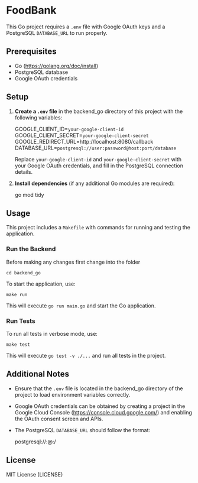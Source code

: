 # FoodBank

This Go project requires a `.env` file with Google OAuth keys and a PostgreSQL `DATABASE_URL` to run properly.

## Prerequisites

-   Go (https://golang.org/doc/install)
-   PostgreSQL database
-   Google OAuth credentials

## Setup

1. **Create a `.env` file** in the backend_go directory of this project with the following variables:

    GOOGLE_CLIENT_ID=`your-google-client-id`  
    GOOGLE_CLIENT_SECRET=`your-google-client-secret`
    GOOGLE_REDIRECT_URL=http://localhost:8080/callback
    DATABASE_URL=`postgresql://user:password@host:port/database`

    Replace `your-google-client-id` and `your-google-client-secret` with your Google OAuth credentials, and fill in the PostgreSQL connection details.

2. **Install dependencies** (if any additional Go modules are required):

    go mod tidy

## Usage

This project includes a `Makefile` with commands for running and testing the application.

### Run the Backend

Before making any changes first change into the folder

```shell
cd backend_go
```

To start the application, use:

```shell
make run
```

This will execute `go run main.go` and start the Go application.

### Run Tests

To run all tests in verbose mode, use:

```shell
make test
```

This will execute `go test -v ./...` and run all tests in the project.

## Additional Notes

-   Ensure that the `.env` file is located in the backend_go directory of the project to load environment variables correctly.
-   Google OAuth credentials can be obtained by creating a project in the Google Cloud Console (https://console.cloud.google.com/) and enabling the OAuth consent screen and APIs.
-   The PostgreSQL `DATABASE_URL` should follow the format:

    postgresql://<user>:<password>@<host>:<port>/<database>

## License

MIT License (LICENSE)
